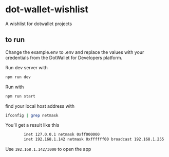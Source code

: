 # dot-wallet-wishlist

A wishlist for dotwallet projects

## to run

Change the example.env to .env and replace the values with your credentials from the DotWallet for Developers platform.

Run dev server with

```bash
npm run dev
```

Run with

```bash
npm run start
```

find your local host address with

```bash
ifconfig | grep netmask
```

You’ll get a result like this

```bash
        inet 127.0.0.1 netmask 0xff000000
        inet 192.168.1.142 netmask 0xffffff00 broadcast 192.168.1.255
```

Use `192.168.1.142/3000` to open the app
